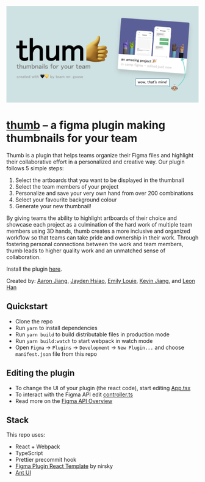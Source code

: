 ![banner](banner.png)

# [thumb](https://www.figma.com/community/plugin/879412500982971840/thumb---thumbnails-for-your-team) – a figma plugin making thumbnails for your team
Thumb is a plugin that helps teams organize their Figma files and highlight their collaborative effort in a personalized and creative way. Our plugin follows 5 simple steps: 

1. Select the artboards that you want to be displayed in the thumbnail
2. Select the team members of your project
3. Personalize and save your very own hand from over 200 combinations
4. Select your favourite background colour
5. Generate your new thumbnail!

By giving teams the ability to highlight artboards of their choice and showcase each project as a culmination of the hard work of multiple team members using 3D hands, thumb creates a more inclusive and organized workflow so that teams can take pride and ownership in their work. Through fostering personal connections between the work and team members, thumb leads to higher quality work and an unmatched sense of collaboration. 

Install the plugin [here](https://www.figma.com/community/plugin/879412500982971840/thumb---thumbnails-for-your-team).

Created by: [Aaron Jiang](aaronjiang0.me), [Jayden Hsiao](jaydenhsiao.me), [Emily Louie](emily.louie.ca), [Kevin Jiang](kevinjiang.ca), and [Leon Han](https://leon-han19.github.io)

## Quickstart
* Clone the repo
* Run `yarn` to install dependencies
* Run `yarn build` to build distributable files in production mode
* Run `yarn build:watch` to start webpack in watch mode
* Open `Figma` -> `Plugins` -> `Development` -> `New Plugin...` and choose `manifest.json` file from this repo

## Editing the plugin 
* To change the UI of your plugin (the react code), start editing [App.tsx](./src/app/components/App.tsx)
* To interact with the Figma API edit [controller.ts](./src/plugin/controller.ts)
* Read more on the [Figma API Overview](https://www.figma.com/plugin-docs/api/api-overview/)

## Stack
This repo uses:
* React + Webpack
* TypeScript
* Prettier precommit hook
* [Figma Plugin React Template](https://github.com/nirsky/figma-plugin-react-template) by nirsky
* [Ant UI](https://ant.design)

